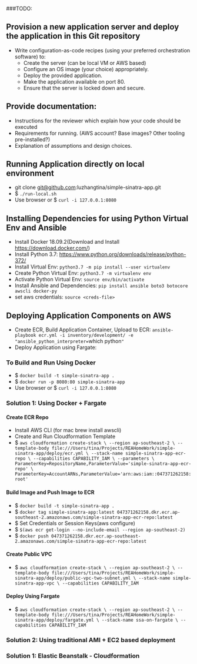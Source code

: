 ###TODO:

Provision a new application server and deploy the application in this Git repository
------------------------------------------------------------------------------------
- Write configuration-as-code recipes (using your preferred orchestration software) to:
  - Create the server (can be local VM or AWS based)
  - Configure an OS image (your choice) appropriately.
  - Deploy the provided application.
  - Make the application available on port 80.
  - Ensure that the server is locked down and secure.
  
Provide documentation:
----------------------
  - Instructions for the reviewer which explain how your code should be executed
  - Requirements for running. (AWS account? Base images? Other tooling pre-installed?)
  - Explanation of assumptions and design choices.
 
## Running Application directly on local environment
  - git clone git@github.com:luzhangtina/simple-sinatra-app.git
  - $ `./run-local.sh`
  - Use browser or $ `curl -i 127.0.0.1:8080`

## Installing Dependencies for using Python Virtual Env and Ansible
 - Install Docker 18.09.2(Download and Install https://download.docker.com/)
 - Install Python 3.7: https://www.python.org/downloads/release/python-372/
 - Install Virtual Env: `python3.7 -m pip install --user virtualenv`
 - Create Python Virtual Env: `python3.7 -m virtualenv env`
 - Activate Python Virtual Env: `source env/bin/activate`
 - Install Ansible and Dependencies: `pip install ansible boto3 botocore awscli docker-py`
 - set aws credentials: `source <creds-file>`

## Deploying Application Components on AWS
 - Create ECR, Build Application Container, Upload to ECR: `ansible-playbook ecr.yml -i inventory/development/ -e "ansible_python_interpreter=`which python`"`
 - Deploy Application using Fargate: 

### To Build and Run Using Docker
  - $ `docker build -t simple-sinatra-app .`
  - $ `docker run -p 8080:80 simple-sinatra-app`
  - Use browser or $ `curl -i 127.0.0.1:8080`

### Solution 1: Using Docker + Fargate

#### Create ECR Repo
  - Install AWS CLI (for mac brew install awscli)
  - Create and Run Cloudformation Template
  - $ `aws cloudformation create-stack \
    --region ap-southeast-2 \
    --template-body file:///Users/tina/Projects/REAHomeWork/simple-sinatra-app/deploy/ecr.yml \
    --stack-name simple-sinatra-app-ecr-repo \
    --capabilities CAPABILITY_IAM \
    --parameters \
        ParameterKey=RepositoryName,ParameterValue='simple-sinatra-app-ecr-repo' \
        ParameterKey=AccountARNs,ParameterValue='arn:aws:iam::047371262158:root'`
        

#### Build Image and Push Image to ECR
  - $ `docker build -t simple-sinatra-app .`
  - $ `docker tag simple-sinatra-app:latest 047371262158.dkr.ecr.ap-southeast-2.amazonaws.com/simple-sinatra-app-ecr-repo:latest`
  - $ Set Credentials or Session Keys(aws configure)
  - $ `$(aws ecr get-login --no-include-email --region ap-southeast-2)`
  - $ `docker push 047371262158.dkr.ecr.ap-southeast-2.amazonaws.com/simple-sinatra-app-ecr-repo:latest`

#### Create Public VPC
  - $ `aws cloudformation create-stack \
    --region ap-southeast-2 \
    --template-body file:///Users/tina/Projects/REAHomeWork/simple-sinatra-app/deploy/public-vpc-two-subnet.yml \
    --stack-name simple-sinatra-app-vpc \
    --capabilities CAPABILITY_IAM `

#### Deploy Using Fargate
  - $ `aws cloudformation create-stack \
    --region ap-southeast-2 \
    --template-body file:///Users/tina/Projects/REAHomeWork/simple-sinatra-app/deploy/fargate.yml \
    --stack-name ssa-on-fargate \
    --capabilities CAPABILITY_IAM `

### Solution 2: Using traditional AMI + EC2  based deployment


### Solution 1: Elastic Beanstalk - Cloudformation

